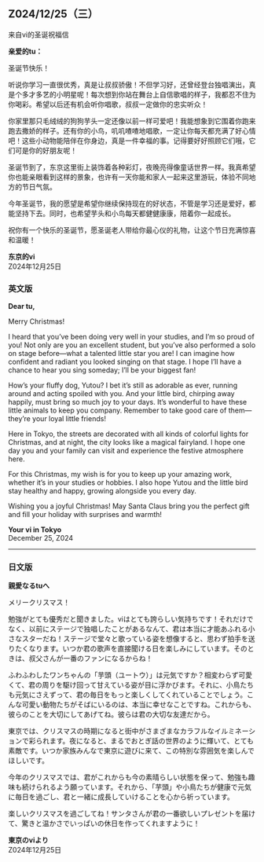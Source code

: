 ## Z024/12/25（三）

来自vi的圣诞祝福信

**亲爱的tu：**  

圣诞节快乐！  

听说你学习一直很优秀，真是让叔叔骄傲！不但学习好，还曾经登台独唱演出，真是个多才多艺的小明星呢！每次想到你站在舞台上自信歌唱的样子，我都忍不住为你喝彩。希望以后还有机会听你唱歌，叔叔一定做你的忠实听众！  

你家里那只毛绒绒的狗狗芋头一定还像以前一样可爱吧！我能想象到它围着你跑来跑去撒娇的样子。还有你的小鸟，叽叽喳喳地唱歌，一定让你每天都充满了好心情吧！这些小动物能陪伴在你身边，真是一件幸福的事。记得要好好照顾它们哦，它们可是你的好朋友呢！  

圣诞节到了，东京这里街上装饰着各种彩灯，夜晚亮得像童话世界一样。我真希望你也能亲眼看到这样的景象，也许有一天你能和家人一起来这里游玩，体验不同地方的节日气氛。  

今年圣诞节，我的愿望是希望你继续保持现在的好状态，不管是学习还是爱好，都能坚持下去。同时，也希望芋头和小鸟每天都健健康康，陪着你一起成长。  

祝你有一个快乐的圣诞节，愿圣诞老人带给你最心仪的礼物，让这个节日充满惊喜和温暖！  

**东京的vi**  
Z024年12月25日  

### **英文版**  

**Dear tu,**  

Merry Christmas!  

I heard that you’ve been doing very well in your studies, and I’m so proud of you! Not only are you an excellent student, but you’ve also performed a solo on stage before—what a talented little star you are! I can imagine how confident and radiant you looked singing on that stage. I hope I’ll have a chance to hear you sing someday; I’ll be your biggest fan!  

How’s your fluffy dog, Yutou? I bet it’s still as adorable as ever, running around and acting spoiled with you. And your little bird, chirping away happily, must bring so much joy to your days. It’s wonderful to have these little animals to keep you company. Remember to take good care of them—they’re your loyal little friends!  

Here in Tokyo, the streets are decorated with all kinds of colorful lights for Christmas, and at night, the city looks like a magical fairyland. I hope one day you and your family can visit and experience the festive atmosphere here.  

For this Christmas, my wish is for you to keep up your amazing work, whether it’s in your studies or hobbies. I also hope Yutou and the little bird stay healthy and happy, growing alongside you every day.  

Wishing you a joyful Christmas! May Santa Claus bring you the perfect gift and fill your holiday with surprises and warmth!  

**Your vi in Tokyo**  
December 25, Z024  

---

### **日文版**  

**親愛なるtuへ**  

メリークリスマス！  

勉強がとても優秀だと聞きました。viはとても誇らしい気持ちです！それだけでなく、以前にステージで独唱したことがあるなんて、君は本当に才能あふれる小さなスターだね！ステージで堂々と歌っている姿を想像すると、思わず拍手を送りたくなります。いつか君の歌声を直接聞ける日を楽しみにしています。そのときは、叔父さんが一番のファンになるからね！  

ふわふわしたワンちゃんの「芋頭（ユートウ）」は元気ですか？相変わらず可愛くて、君の周りを駆け回って甘えている姿が目に浮かびます。それに、小鳥たちも元気にさえずって、君の毎日をもっと楽しくしてくれていることでしょう。こんな可愛い動物たちがそばにいるのは、本当に幸せなことですね。これからも、彼らのことを大切にしてあげてね。彼らは君の大切な友達だから。  

東京では、クリスマスの時期になると街中がさまざまなカラフルなイルミネーションで彩られます。夜になると、まるでおとぎ話の世界のように輝いて、とても素敵です。いつか家族みんなで東京に遊びに来て、この特別な雰囲気を楽しんでほしいです。  

今年のクリスマスでは、君がこれからも今の素晴らしい状態を保って、勉強も趣味も続けられるよう願っています。それから、「芋頭」や小鳥たちが健康で元気に毎日を過ごし、君と一緒に成長していけることを心から祈っています。  

楽しいクリスマスを過ごしてね！サンタさんが君の一番欲しいプレゼントを届けて、驚きと温かさでいっぱいの休日を作ってくれますように！  

**東京のviより**  
Z024年12月25日  
